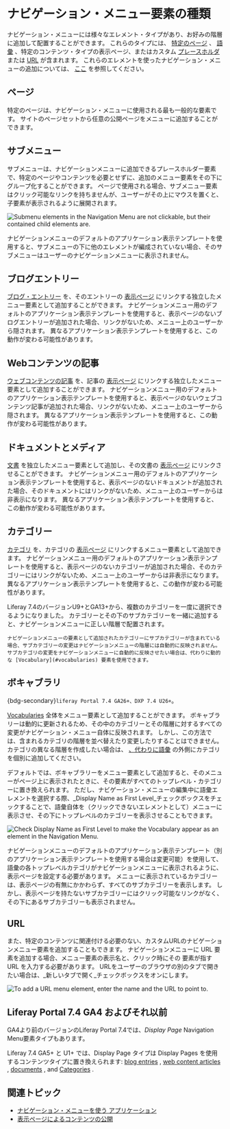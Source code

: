 # ナビゲーション・メニュー要素の種類

ナビゲーション・メニューには様々なエレメント・タイプがあり、お好みの階層に追加して配置することができます。 これらのタイプには、 [特定のページ](#pages) 、 [語彙](#vocabularies) 、特定のコンテンツ・タイプの表示ページ、またはカスタム [プレースホルダ](#submenus) または [URL](#urls) が含まれます。 これらのエレメントを使ったナビゲーション・メニューの追加については、 [ここ](./using-the-navigation-menus-application.md) を参照してください。

## ページ

特定のページは、ナビゲーション・メニューに使用される最も一般的な要素です。 サイトのページセットから任意の公開ページをメニューに追加することができます。

## サブメニュー

サブメニューは、ナビゲーションメニューに追加できるプレースホルダー要素で、特定のページやコンテンツを必要とせずに、追加のメニュー要素をその下にグループ化することができます。 ページで使用される場合、サブメニュー要素はクリック可能なリンクを持ちませんが、ユーザーがその上にマウスを置くと、子要素が表示されるように展開されます。

![Submenu elements in the Navigation Menu are not clickable, but their contained child elements are.](./navigation-menu-element-types/images/01.png)

ナビゲーションメニューのデフォルトのアプリケーション表示テンプレートを使用すると、サブメニューの下に他のエレメントが編成されていない場合、そのサブメニューはユーザーのナビゲーションメニューに表示されません。

## ブログエントリー

[ブログ・エントリー](../../content-authoring-and-management/blogs/adding-blog-entries.md) を、そのエントリーの [表示ページ](../displaying-content/using-display-page-templates/publishing-content-with-display-pages.md) にリンクする独立したメニュー要素として追加することができます。 ナビゲーションメニュー用のデフォルトのアプリケーション表示テンプレートを使用すると、表示ページのないブログエントリーが追加された場合、リンクがないため、メニュー上のユーザーから隠されます。 異なるアプリケーション表示テンプレートを使用すると、この動作が変わる可能性があります。

## Webコンテンツの記事

[ウェブコンテンツの記事](../../content-authoring-and-management/web-content/web-content-articles/adding-a-basic-web-content-article.md) を、記事の [表示ページ](../displaying-content/using-display-page-templates/publishing-content-with-display-pages.md) にリンクする独立したメニュー要素として追加することができます。 ナビゲーションメニュー用のデフォルトのアプリケーション表示テンプレートを使用すると、表示ページのないウェブコンテンツ記事が追加された場合、リンクがないため、メニュー上のユーザーから隠されます。 異なるアプリケーション表示テンプレートを使用すると、この動作が変わる可能性があります。

## ドキュメントとメディア

[文書](../../content-authoring-and-management/documents-and-media.md) を独立したメニュー要素として追加し、その文書の [表示ページ](../displaying-content/using-display-page-templates/publishing-content-with-display-pages.md) にリンクさせることができます。 ナビゲーションメニュー用のデフォルトのアプリケーション表示テンプレートを使用すると、表示ページのないドキュメントが追加された場合、そのドキュメントにはリンクがないため、メニュー上のユーザーからは非表示になります。 異なるアプリケーション表示テンプレートを使用すると、この動作が変わる可能性があります。

## カテゴリー

[カテゴリ](../../content-authoring-and-management/tags-and-categories/defining-categories-and-vocabularies-for-content.md#defining-categories) を、カテゴリの [表示ページ](../displaying-content/using-display-page-templates/publishing-content-with-display-pages.md) にリンクするメニュー要素として追加できます。 ナビゲーションメニュー用のデフォルトのアプリケーション表示テンプレートを使用すると、表示ページのないカテゴリーが追加された場合、そのカテゴリーにはリンクがないため、メニュー上のユーザーからは非表示になります。 異なるアプリケーション表示テンプレートを使用すると、この動作が変わる可能性があります。

Liferay 7.4のバージョンU9+とGA13+から、複数のカテゴリーを一度に選択できるようになりました。 カテゴリーとその下のサブカテゴリーを一緒に追加すると、ナビゲーションメニューに正しい階層で配置されます。

```{note}
ナビゲーションメニューの要素として追加されたカテゴリーにサブカテゴリーが含まれている場合、サブカテゴリーの変更はナビゲーションメニューの階層には自動的に反映されません。 サブカテゴリの変更をナビゲーションメニューに自動的に反映させたい場合は、代わりに動的な [Vocabulary](#vocabularies) 要素を使用できます。
```

## ボキャブラリ

{bdg-secondary}`liferay Portal 7.4 GA26+、DXP 7.4 U26+`。

[Vocabularies](../../content-authoring-and-management/tags-and-categories/defining-categories-and-vocabularies-for-content.md#defining-vocabularies) 全体をメニュー要素として追加することができます。 ボキャブラリーは動的に更新されるため、その中のカテゴリーとその階層に対するすべての変更がナビゲーション・メニュー自体に反映されます。 しかし、この方法では、含まれるカテゴリの階層を並べ替えたり変更したりすることはできません。カテゴリの異なる階層を作成したい場合は、 [、代わりに語彙](#categories) の外側にカテゴリを個別に追加してください。

デフォルトでは、ボキャブラリーをメニュー要素として追加すると、そのメニューがページ上に表示されたときに、その要素がすべてのトップレベル・カテゴリーに置き換えられます。 ただし、ナビゲーション・メニューの編集中に語彙エレメントを選択する際、_Display Name as First Level_チェックボックスをチェックすることで、語彙自体を（クリックできないエレメントとして）メニューに表示させ、その下にトップレベルのカテゴリーを表示させることもできます。

![Check Display Name as First Level to make the Vocabulary appear as an element in the Navigation Menu.](./navigation-menu-element-types/images/02.png)

ナビゲーションメニューのデフォルトのアプリケーション表示テンプレート（別のアプリケーション表示テンプレートを使用する場合は変更可能）を使用して、語彙の各トップレベルカテゴリがナビゲーションメニューに表示されるように、表示ページを設定する必要があります。 メニューに表示されているカテゴリーは、表示ページの有無にかかわらず、すべてのサブカテゴリーを表示します。 しかし、表示ページを持たないサブカテゴリーにはクリック可能なリンクがなく、その下にあるサブカテゴリーも表示されません。

## URL

また、特定のコンテンツに関連付ける必要のない、カスタムURLのナビゲーションメニュー要素を追加することもできます。 ナビゲーションメニューに URL 要素を追加する場合、メニュー要素の表示名と、クリック時にその 要素が指す URL を入力する必要があります。 URLをユーザーのブラウザの別のタブで開きたい場合は、_新しいタブで開く_チェックボックスをオンにします。

![To add a URL menu element, enter the name and the URL to point to.](./navigation-menu-element-types/images/03.png)

## Liferay Portal 7.4 GA4 およびそれ以前

GA4より前のバージョンのLiferay Portal 7.4では、_Display Page_ Navigation Menu要素タイプもあります。

Liferay 7.4 GA5+ と U1+ では、Display Page タイプは Display Pages を使用するコンテンツタイプに置き換えられます: [blog entries](#blogs-entries) , [web content articles](#web-content-articles) , [documents](#documents) , and [Categories](#categories) .

## 関連トピック

* [ナビゲーション・メニューを使う アプリケーション](./using-the-navigation-menus-application.md)
* [表示ページによるコンテンツの公開](../displaying-content/using-display-page-templates/publishing-content-with-display-pages.md)
